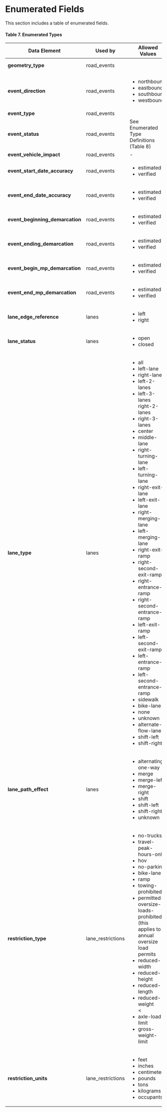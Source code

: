 # Enumerated Fields
This section includes a table of enumerated fields.

#### Table 7. Enumerated Types
Data Element | Used by | Allowed Values | Notes | Source
-|-|-|-|-
**geometry_type**|road_events|||[geoJson Specification](https://tools.ietf.org/html/rfc7946)
**event_direction**|road_events|<ul><li>northbound</li><li>eastbound</li><li>southbound</li><li>westbound</li></ul>||Adapted from<br>TMDD link-<br>alignment
**event_type**|road_events
**event_status** | road_events | See Enumerated Type<br>Definitions (Table 8)
**event_vehicle_impact**|road_events|-|-|-
**event_start_date_accuracy**|road_events|<ul><li>estimated</li><li>verified</li></ul>|-|-
**event_end_date_accuracy**|road_events|<ul><li>estimated</li><li>verified</li></ul>|-|-
**event_beginning_demarcation**|road_events|<ul><li>estimated</li><li>verified</li></ul>|-|-
**event_ending_demarcation**|road_events|<ul><li>estimated</li><li>verified</li></ul>|-|-
**event_begin_mp_demarcation**|road_events|<ul><li>estimated</li><li>verified</li></ul>|-|-
**event_end_mp_demarcation**|road_events|<ul><li>estimated</li><li>verified</li></ul>|-|-
**lane_edge_reference**|lanes|<ul><li>left</li><li>right</li></ul>|-|-
**lane_status**|lanes|<ul><li>open</li><li>closed</li></ul>|-|-
**lane_type** |lanes| <ul><li>all</li><li>left-lane</li><li>right-lane</li><li>left-2-lanes</li><li>left-3-lanes</li>right-2-lanes</li><li>right-3-lanes</li><li>center</li><li>middle-lane</li><li>right-turning-lane</li><li>left-turning-lane</li><li>right-exit-lane</li><li>left-exit-lane</li><li>right-merging-lane</li><li>left-merging-lane</li><li>right-exit-ramp</li><li>right-second-exit-ramp</li><li>right-entrance-ramp</li><li>right-second-entrance-ramp</li><li>left-exit-ramp</li><li>left-second-exit-ramp</li><li>left-entrance-ramp</li><li>left-second-entrance-ramp</li><li>sidewalk</li><li>bike-lane</li><li>none</li><li>unknown</li><li>alternate-flow-lane</li><li>shift-left</li><li>shift-right</li></ul> |  | Adapted from<br>TMDD<br>LaneRoadway
**lane_path_effect**|lanes|<ul><li>alternating-one-way</li><li>merge</li><li>merge-left</li><li>merge-right</li><li>shift</li><li>shift-left</li><li>shift-right</li><li>unknown</li></ul>|-|-
**restriction_type** | lane_restrictions | <ul><li>no-trucks</li><li>travel-peak-hours-only</li><li>hov</li><li>no-parking</li><li>bike-lane</li><li>ramp</li><li>towing-prohibited</li><li>permitted-oversize-loads-<br>prohibited (this applies to<br>annual oversize load<br>permits</li><li>reduced-width</li><li>reduced-height</li><li>reduced-length</li><li>reduced-weight</li><<li>axle-load-limit</li><li>gross-weight-limit</li></ul> | Included one<br>or more<br>flags as needed | See<br>definitions<br>below
**restriction_units** | lane_restrictions | <ul><li>feet</li><li>inches</li><li>centimeters</li><li>pounds</li><li>tons</li><li>kilograms</li><li>occupants</li></ul></ul>
